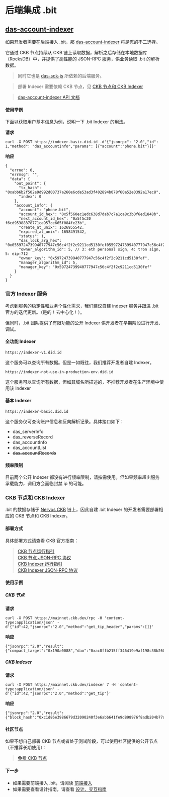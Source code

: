 # 后端集成 .bit

## [das-account-indexer](https://github.com/dotbitHQ/das-account-indexer)
如果开发者需要在后端接入 .bit，那 [das-account-indexer](https://github.com/dotbitHQ/das-account-indexer) 将是您的不二选择。

它通过 CKB 节点持续从 CKB 链上读取数据，解析之后存储在本地数据库（RocksDB）中，并提供了高性能的 JSON-RPC 服务，供业务读取 .bit 的解析数据。

> 同时它也是 [das-sdk-js](./integration-frontend.md#das-sdk-js) 所依赖的后端服务。

> 部署 Indexer 需要依赖 CKB 节点，见 [CKB 节点和 CKB Indexer](#ckb-节点和-ckb-indexer)

> [das-account-indexer API 文档](https://github.com/dotbitHQ/das-account-indexer/blob/main/API.md)

#### 使用举例
下面以获取用户基本信息为例，说明一下 .bit Indexer 的用法。

**请求**
```shell
curl -X POST https://indexer-basic.did.id -d'{"jsonrpc": "2.0","id": 1,"method": "das_accountInfo","params": [{"account":"phone.bit"}]}'
```

**响应**
```json5
{
  "errno": 0,
  "errmsg": "",
  "data": {
    "out_point": {
      "tx_hash": "0xabb6b2f502e9d992d00737a260e6cde53ad3f402894b078f60a52e0392a17ec8",
      "index": 0
    },
    "account_info": {
      "account": "phone.bit",
      "account_id_hex": "0x5f560ec1edc638d7dab7c7a1ca8c3b0f6ed1848b",
      "next_account_id_hex": "0x5f5c20  f6cd95388378771ca957ce665f084fe23b",
      "create_at_unix": 1626955542,
      "expired_at_unix": 1658491542,
      "status": 1,
      "das_lock_arg_hex": "0x0559724739940777947c56c4f2f2c9211cd5130fef0559724739940777947c56c4f2f2c9211cd5130fef",
      "owner_algorithm_id": 5, // 3: eth personal sign, 4: tron sign, 5: eip-712
      "owner_key": "0x59724739940777947c56c4f2f2c9211cd5130fef",
      "manager_algorithm_id": 5,
      "manager_key": "0x59724739940777947c56c4f2f2c9211cd5130fef"
    }
  }
}
```

### 官方 Indexer 服务
考虑到服务的稳定性和业务个性化需求，我们建议自建 indexer 服务并跟进 .bit 官方的迭代更新。（是的！去中心化！）。

但同时，.bit 团队提供了有限功能的公开 Indexer 供开发者在早期阶段进行开发、调试。

#### 全功能 Indexer

```shell
https://indexer-v1.did.id
```
这个服务可以查询所有数据。但是一如既往，我们推荐开发者自建 Indexer。

```shell
https://indexer-not-use-in-production-env.did.id
```
这个服务可以查询所有数据，但如其域名所描述的，不推荐开发者在生产环境中使用该 Indexer

#### 基本 Indexer

```shell
https://indexer-basic.did.id
```

这个服务仅可查询账户信息和反向解析记录。具体接口如下：
- das_serverInfo
- das_reverseRecord
- das_accountInfo
- das_accountList
- ~~das_accountRecords~~

#### 频率限制
目前两个公开 Indexer 都没有进行频率限制，请按需使用。但如果频率超出服务承载能力，调用方会面临封禁 ip 的可能。

### CKB 节点和 CKB Indexer

.bit 的数据存储于 [Nervos CKB](https://github.com/nervosnetwork/ckb) 链上，因此自建 .bit Indexer 的开发者需要部署相应的 CKB 节点和 CKB Indexer。

#### 部署方式

具体部署方式请查看 CKB 官方指南：

> [CKB 节点运行指引](https://docs.nervos.org/docs/basics/guides/mainnet)  
> [CKB 节点 JSON-RPC 协议](https://github.com/nervosnetwork/ckb/blob/master/rpc/README.md)   
> [CKB Indexer 运行指引](https://github.com/nervosnetwork/ckb-indexer)  
> [CKB Indexer JSON-RPC 协议](https://github.com/nervosnetwork/ckb-indexer#rpc)

[//]: # (> [CKB Indexer 运行指引]&#40;https://github.com/nervosnetwork/mercury&#41;  )
[//]: # (> [CKB Indexer JSON-RPC 协议]&#40;https://github.com/nervosnetwork/mercury/blob/main/core/rpc/README.md&#41;)

#### 使用示例

##### CKB 节点
**请求**
```shell
curl -X POST https://mainnet.ckb.dev/rpc -H 'content-type:application/json' -d'{"id":42,"jsonrpc":"2.0","method":"get_tip_header","params":[]}'
```

**响应**
```json5
{"jsonrpc":"2.0","result":{"compact_target":"0x190a0088","dao":"0xac8ffb215ff346419e9af198c38b26000e53d3ad69969403002bdb8b29d71a07","epoch":"0x41c03f40014bb","extra_hash":"0x0000000000000000000000000000000000000000000000000000000000000000","hash":"0x13251222fc73918701aafc8edbb08057dde7ca95d9709990616fb8802b73af9d","nonce":"0x990fa3bc251b0000000000086019030c","number":"0x6a37e1","parent_hash":"0x4ea3a7a40877471c9a6b98306fbe453007a5306887ff8a05ab5393166f7d0f86","proposals_hash":"0x91cea8c15a4b9b0324561f629ff13aff4522f8a925671dfb8650256f7e68692d","timestamp":"0x180509c0e87","transactions_root":"0xf908c0afd0650812557edf3c346ad0f5ae9a44c24cc6cd58db4e6171631f7bbb","version":"0x0"},"id":42}
```

##### CKB Indexer
**请求**
```shell
curl -X POST https://mainnet.ckb.dev/indexer 7 -H 'content-type:application/json' -d'{"id":42,"jsonrpc":"2.0","method":"get_tip"}'
```
**响应**
```json5
{"jsonrpc":"2.0","result":{"block_hash":"0xc1d86e3986679d32090240f3e6abb641fe9d898976f8adb204b77d34ce11f3ec","block_number":"0x6a37db"},"id":42}
```

[//]: # (#### 官方节点)

[//]: # (> 这里是 Mercury 节点，并不是 indexer，暂时不兼容)

[//]: # (如果不想自己部署 CKB 节点或者处于测试阶段，可以使用 CKB 官方提供的公开节点：)

[//]: # (**CKB 节点**:)

[//]: # (`https://ckb.ckbstack.org/mainnet`)

[//]: # (**CKB Indexer**:)

[//]: # (`https://mercury.ckbstack.org/mainnet`)


#### 社区节点
如果不想自己部署 CKB 节点或者处于测试阶段，可以使用社区提供的公开节点（不推荐长期使用）：

> [免费 CKB 节点](https://talk.nervos.org/t/free-node-rpc-and-indexer-rpc-for-ckb-developers/4948)


#### 下一步
- 如果需要前端接入 .bit，请阅读 [前端接入](./integration-frontend.md)
- 如果需要查看设计指南，请查看 [设计、交互指南](./design-guide.md)